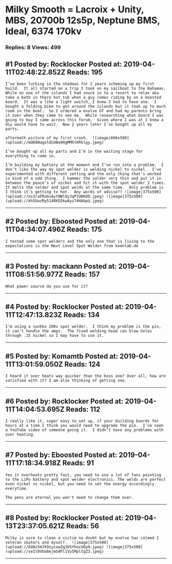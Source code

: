 # Milky Smooth = Lacroix + Unity, MBS, 20700b 12s5p, Neptune BMS, Ideal, 6374 170kv

### Replies: 8 Views: 499

## \#1 Posted by: Rocklocker Posted at: 2019-04-11T02:48:22.852Z Reads: 195

```
I’ve been lurking in the shadows for 2 years scheming up my first build.  It all started on a trip I took on my sailboat to the Bahamas.  While on one of the islands I had snuck in to a resort to relax aka take a bath in there hot tub when a guy comes riding by on a boosted board.  It was a like a light switch, I knew I had to have one.  I bought a folding bike to get around the islands but it took up to much room in the boat.  So I ordered a evolve GT and had my parents bring it over when they came to see me.  While researching what board I was going to buy I came across this forum.  Given where I was at I knew a diy would have to wait.  Now 2 years later I’ve bought up all my parts.  

aftermath picture of my first crash.  ![image|666x500](upload://mQK8WagolQCmWa9HgMMhtKRklgy.jpeg) 

I’ve bought up all my parts and I’m in the waiting stage for everything to come in.  

I’m building my battery at the moment and I’ve run into a problem.  I don’t like the way my spot welder is welding nickel to nickel.  I’ve experimented with different setting and the only thing that’s worked is kind of a odd thing.  I hammer the solder very thin and put it in between the peace’s of nickel and hit it with the spot welder 2 times.  It melts the solder and spot welds at the same time.  Only problem is I think it’s getting to hot.  Any words of advise?? ![image|375x500](upload://os3raFRoGvAytNWlQyJqPIUWkDD.jpeg) ![image|375x500](upload://kh5UwcMy514RKEOkwAyz74HAbpU.jpeg)
```

---
## \#2 Posted by: Eboosted Posted at: 2019-04-11T04:34:07.496Z Reads: 175

```
I tested some spot welders and the only one that is living to the expectations is the Next Level Spot Welder from keenlab.de
```

---
## \#3 Posted by: mackann Posted at: 2019-04-11T08:51:56.977Z Reads: 157

```
What power source do you use for it?
```

---
## \#4 Posted by: Rocklocker Posted at: 2019-04-11T12:47:13.823Z Reads: 134

```
I’m using a sunkko 208v spot welder.  I think my problem is the pin, it can’t handle the amps.  The fixed welding head can blow holes through .15 nickel so I may have to use it.
```

---
## \#5 Posted by: Komamtb Posted at: 2019-04-11T13:01:59.050Z Reads: 124

```
I heard it over heats way quicker than the boss one? Over all, how are satisfied with it? I am also thinking of getting one.
```

---
## \#6 Posted by: Rocklocker Posted at: 2019-04-11T14:04:53.695Z Reads: 112

```
I really like it, super easy to set up, if your building boards for hours at a time I think you would need to upgrade the pin.  I’ve seen a YouTube video of someone going it.  I didn’t have any problems with over heating.
```

---
## \#7 Posted by: Eboosted Posted at: 2019-04-11T17:18:34.918Z Reads: 91

```
Yes it overheats pretty fast, you need to use a lot of fans pointing to the LiPo battery and spot welder electronics. The welds are perfect even nickel vs nickel, but you need to set the energy accordingly everytime.

The pens are eternal you won't need to change them ever.
```

---
## \#8 Posted by: Rocklocker Posted at: 2019-04-13T23:37:05.621Z Reads: 56

```
Milky is sure to clean a victim no doubt but my evolve has calmed 2 veteran skaters and myself.  ![image|375x500](upload://640i5m7k9zycowZq3USYhocUOyH.jpeg) ![image|375x500](upload://xeIt8VUo8ejmSAPl1Vy5MpltgZ3.jpeg)
```

---
